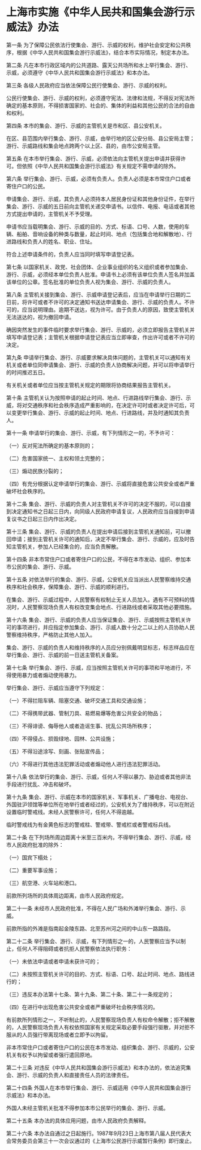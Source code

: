 # 上海市实施《中华人民共和国集会游行示威法》办法



第一条 为了保障公民依法行使集会、游行、示威的权利，维护社会安定和公共秩序，根据《中华人民共和国集会游行示威法》，结合本市实际情况，制定本办法。

第二条 凡在本市行政区域内的公共道路、露天公共场所和水上举行集会、游行、示威，必须遵守《中华人民共和国集会游行示威法》和本办法。

第三条 各级人民政府应当依法保障公民行使集会、游行、示威的权利。

公民行使集会、游行、示威的权利，必须遵守宪法、法律和法规，不得反对宪法所确定的基本原则，不得损害国家的、社会的、集体的利益和其他公民的合法的自由和权利。

第四条 本市的集会、游行、示威的主管机关是市和区、县公安机关。

在区、县范围内举行集会、游行、示威，由举行地的区公安分局、县公安局主管；游行、示威路线和集会地点跨两个以上区、县的，由市公安局主管。

第五条 在本市举行集会、游行、示威，必须依法向主管机关提出申请并获得许可。但依照《中华人民共和国集会游行示威法》有关规定不需申请的除外。

第六条 举行集会、游行、示威，必须有负责人。负责人必须是本市常住户口或者寄住户口的公民。

申请集会、游行、示威，其负责人必须持本人居民身份证和其他身份证件，在举行集会、游行、示威的五日前向主管机关递交申请书。以信件、电报、电话或者其他方式提出申请的，主管机关不予受理。

申请书应当载明集会、游行、示威的目的、方式、标语、口号、人数，使用的车辆、船舶、音响设备的种类与数量，起止时间、地点（包括集合地和解散地）、行进路线和负责人的姓名、职业、住址。

符合上述申请条件的，负责人应当同时填写申请登记表。

第七条 以国家机关、政党、社会团体、企业事业组织的名义组织或者参加集会、游行、示威，必须经本单位负责人批准。申请书上必须有该单位负责人签名并加盖该单位的公章。签名批准的单位负责人视为集会、游行、示威的负责人。

第八条 主管机关接到集会、游行、示威申请登记表后，应当在申请举行日期的二日前，将许可或者不许可的决定通知书送达申请集会、游行、示威的负责人。不许可的，应当说明理由。逾期不送达，视为许可。由于负责人的原因，致使主管机关无法送达的，视为撤回申请。

确因突然发生的事件临时要求举行集会、游行、示威的，必须立即报告主管机关并填写申请登记表；主管机关根据申请登记表应当立即审查，作出许可或者不许可的决定。

第九条 申请举行集会、游行、示威要求解决具体问题的，主管机关可以通知有关机关或者单位同申请集会、游行、示威的负责人协商解决问题，并可以将申请举行的时间推迟五日。

有关机关或者单位应当按主管机关规定的期限将协商结果报告主管机关。

第十条 主管机关认为按照申请的起止时间、地点、行进路线举行集会、游行、示威，将对交通秩序和社会秩序造成严重影响的，在决定许可时或者决定许可后，可以变更举行集会、游行、示威的起止时间、地点、行进路线，并及时通知其负责人。

第十一条 申请举行的集会、游行、示威，有下列情形之一的，不予许可：

（一）反对宪法所确定的基本原则的；

（二）危害国家统一、主权和领土完整的；

（三）煽动民族分裂的；

（四）有充分根据认定申请举行的集会、游行、示威将直接危害公共安全或者严重破坏社会秩序的。

第十二条 集会、游行、示威的负责人对主管机关不许可的决定不服的，可以自接到决定通知书之日起三日内，向同级人民政府申请复议，人民政府应当自接到申请复议书之日起三日内作出决定。

第十三条 集会、游行、示威的负责人在提出申请后接到主管机关通知前，可以撤回申请；接到主管机关许可的通知后，决定不举行集会、游行、示威的，应及时告知主管机关，参加人已经集合的，应当负责解散。

第十四条 非本市常住户口或者寄住户口的公民，不得在本市发动、组织、参加本市公民的集会、游行、示威。

第十五条 对依法举行的集会、游行、示威，公安机关应当派出人民警察维持交通秩序和社会秩序，保障集会、游行、示威的顺利进行。

在集会、游行、示威过程中，人民警察有权制止无关人员加入。遇有不可预料的情况时，人民警察现场负责人有权改变集会地点、行进路线或者采取其他必要措施。

第十六条 集会、游行、示威的负责人应当保证集会、游行、示威按照主管机关许可的事项进行，并应指定参加集会、游行、示威人数十分之二以上的人员协助人民警察维持秩序，严格防止其他人加入。

集会、游行、示威的负责人和维持秩序的人员应分别佩戴明显标志，标志样品应在举行集会、游行、示威的前一日送主管机关备案。

第十七条 举行集会、游行、示威，应当按照主管机关许可的事项和平地进行，不得使用暴力或者煽动使用暴力。

举行集会、游行、示威应当遵守下列规定：

（一）不得拦阻车辆、阻塞交通、破坏交通工具和交通设施；

（二）不得携带武器、管制刀具、易燃易爆等危害公共安全的物品；

（三）不得诽谤、侮辱他人或者造谣生事、扰乱公共场所秩序；

（四）不得侵占、损毁绿地、园林、公共设施；

（五）不得沿途涂写、刻画、张贴宣传品；

（六）不得进行其他违法犯罪活动或者煽动他人进行违法犯罪活动。

第十八条 依法举行的集会、游行、示威，任何人不得以暴力、胁迫或者其他非法手段进行扰乱、冲击和破坏。

第十九条 集会、游行、示威在本市的国家机关、军事机关、广播电台、电视台、外国驻沪领馆等单位所在地举行或者经过的，公安机关为了维持秩序，可以在附近设置临时警戒线。未经人民警察许可，任何人不得逾越。

临时警戒线为有金黄色标志的警戒柱、警戒带、警戒栏或者警戒标兵线。

第二十条 在下列场所周边距离十米至三百米内，不得举行集会、游行、示威，经市人民政府批准的除外：

（一）国宾下榻处；

（二）重要军事设施；

（三）航空港、火车站和港口。

前款所列场所的具体周边距离，由市人民政府规定。

第二十一条 未经市人民政府批准，不得在人民广场和外滩举行集会、游行、示威。

前款所指的外滩是指南起金陵东路、北至苏州河之间的中山东一路路段。

第二十二条 举行集会、游行、示威，有下列情形之一的，人民警察应当予以制止，任何人不得阻碍或者抗拒人民警察依法执行职务：

（一）未依法申请或者申请未获许可的；

（二）未按照主管机关许可的目的、方式、标语、口号、起止时间、地点、路线进行的；

（三）违反本办法第十七条、第十九条、第二十条、第二十一条规定的；

（四）在进行中出现危害公共安全或者严重破坏社会秩序情况的。

有前款所列情形之一，不听制止的，人民警察现场负责人有权命令解散；拒不解散的，人民警察现场负责人有权依照国家有关规定采取必要手段强行驱散，并对拒不服从的人员强行带离现场或者立即予以拘留。

非本市常住户口或者寄住户口的公民在本市发动、组织集会、游行、示威的，公安机关有权予以拘留或者强行遣回原地。

第二十三条 对违反《中华人民共和国集会游行示威法》和本办法的，依法追究集会、游行、示威的负责人和直接责任人员的法律责任。

第二十四条 外国人在本市举行集会、游行、示威适用《中华人民共和国集会游行示威法》和本办法。

外国人未经主管机关批准不得参加本市公民举行的集会、游行、示威。

第二十五条 本办法的具体应用问题，由市人民政府负责解释。

第二十六条 本办法自通过之日起施行。1987年9月23日上海市第八届人民代表大会常务委员会第三十一次会议通过的《上海市公民游行示威暂行条例》即行废止。